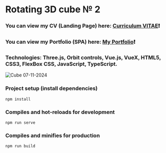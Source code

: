 # Rotating 3D cube № 2 #
### You can view my CV (Landing Page) here: [Curriculum VITAE](https://zorger27.github.io)❗️ ###
### You can view my Portfolio (SPA) here: [My Portfolio](https://Zorin.Expert)❗️ ###
### Technologies: Three.js, Orbit controls, Vue.js, VueX, HTML5, CSS3, FlexBox CSS, JavaScript, TypeScript. ###
![Cube 07-11-2024](https://github.com/user-attachments/assets/738da3d6-79ed-45df-8384-3c38cf6191b8)


### Project setup (install dependencies)
```
npm install
```

### Compiles and hot-reloads for development
```
npm run serve
```

### Compiles and minifies for production
```
npm run build
```
